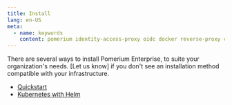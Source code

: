 ```yaml
---
title: Install
lang: en-US
meta:
  - name: keywords
    content: pomerium identity-access-proxy oidc docker reverse-proxy containers install enterprise console
---
```


There are several ways to install Pomerium Enterprise, to suite your organization's needs. [Let us know] if you don't see an installation method compatible with your infrastructure.

- [Quickstart](./quickstart.md)
- [Kubernetes with Helm](./helm.md)